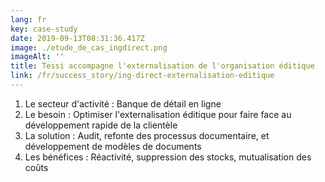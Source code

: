```yaml
---
lang: fr
key: case-study
date: 2019-09-13T08:31:36.417Z
image: ./etude_de_cas_ingdirect.png
imageAlt: ''
title: Tessi accompagne l'externalisation de l'organisation éditique
link: /fr/success_story/ing-direct-externalisation-editique
---
```


1. Le secteur d'activité : Banque de détail en ligne
2. Le besoin : Optimiser l'externalisation éditique pour faire face au développement rapide de la clientèle
3. La solution : Audit, refonte des processus documentaire, et développement de modèles de documents
4. Les bénéfices : Réactivité, suppression des stocks, mutualisation des coûts
